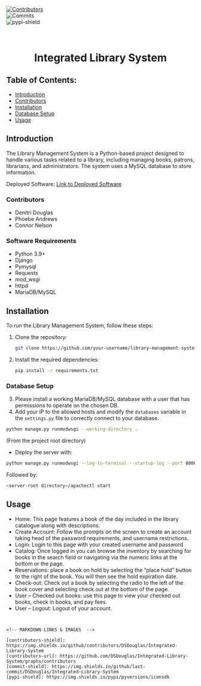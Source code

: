 
<!-- PROJECT SHIELDS -->  
[![Contributors][contributors-shield]][contributors-url]  
![Commits][commit-shield]  
![pypi-shield]  

<br />  
<div align="center">  
    <h1 align="center">Integrated Library System 
</div>  
  

<!-- TABLE OF CONTENTS -->

## Table of Contents:
- [Introduction](#introduction)
- [Contributors](#contributors)
- [Installation](#installation)
- [Database Setup](#database-setup)
- [Usage](#usage)

## Introduction

The Library Management System is a Python-based project designed to handle various tasks related to a library, including managing books, patrons, librarians, and administrators. The system uses a MySQL database to store information.

Deployed Software: [Link to Deployed Software](http://18.204.180.15:8000/)

### Contributors
- Denitri Douglas
- Phoebe Andrews
- Connor Nelson

### Software Requirements
- Python 3.9+
- Django
- Pymysql
- Requests
- mod_wsgi
- httpd
- MariaDB/MySQL

## Installation

To run the Library Management System, follow these steps:

1. Clone the repository:

   ```bash
   git clone https://github.com/your-username/library-management-system.git
   ```

2. Install the required dependencies:

   ```bash
   pip install -r requirements.txt
   ```

### Database Setup
3. Please install a working MariaDB/MySQL database with a user that has permissions to operate on the chosen DB.
4. Add your IP to the allowed hosts and modify the `databases` variable in the `settings.py` file to correctly connect to your database.

```bash
python manage.py runmodwsgi --working-directory .
```

(From the project root directory)
- Deploy the server with:

```bash
python manage.py runmodwsgi --log-to-terminal --startup-log --port 8000 --setup-only --server-name <server name or IP> --server-root <an empty directory>
```

Followed by:

```bash
<server-root directory>/apachectl start
```

## Usage

- Home: This page features a book of the day included in the library catalogue along with descriptions. 
- Create Account: Follow the prompts on the screen to create an account taking head of the password requirements, and username restrictions.
- Login: Login to this page with your created username and password
- Catalog: Once logged in you can browse the inventory by searching for books in the search field or navigating via the numeric links at the bottom or the page.
- Reservations: place a book on hold by selecting the “place hold” button to the right of the book. You will then see the hold expiration date.
- Check-out: Check out a book by selecting the radio to the left of the book cover and selecting check out at the bottom of the page.
- User – Checked out books: use this page to view your checked out books, check in books, and pay fees.
- User – Logout: Logout of your account.

<!-- MARKDOWN LINKS & IMAGES  -->

[contributors-shield]: https://img.shields.io/github/contributors/DSDouglas/Integrated-Library-System
[contributors-url]: https://github.com/DSDouglas/Integrated-Library-System/graphs/contributors
[commit-shield]: https://img.shields.io/github/last-commit/DSDouglas/Integrated-Library-System
[pypi-shield]: https://img.shields.io/pypi/pyversions/iconsdk
```


<!-- MARKDOWN LINKS & IMAGES  -->  
  
[contributors-shield]: https://img.shields.io/github/contributors/DSDouglas/Integrated-Library-System 
[contributors-url]: https://github.com/DSDouglas/Integrated-Library-System/graphs/contributors  
[commit-shield]: https://img.shields.io/github/last-commit/DSDouglas/Integrated-Library-System 
[pypi-shield]: https://img.shields.io/pypi/pyversions/iconsdk
